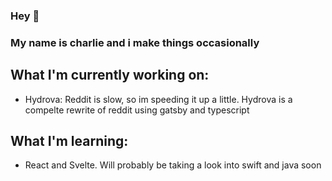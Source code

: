 ### Hey 👋

### My name is charlie and i make things occasionally

## What I'm currently working on:
- Hydrova: Reddit is slow, so im speeding it up a little. Hydrova is a compelte rewrite of reddit using gatsby and typescript
## What I'm learning:
- React and Svelte. Will probably be taking a look into swift and java soon
